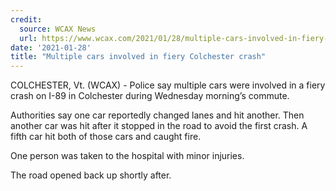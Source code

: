 ```yaml
---
credit:
  source: WCAX News
  url: https://www.wcax.com/2021/01/28/multiple-cars-involved-in-fiery-colchester-crash/
date: '2021-01-28'
title: "Multiple cars involved in fiery Colchester crash"
---
```

COLCHESTER, Vt. (WCAX) - Police say multiple cars were involved in a fiery crash on I-89 in Colchester during Wednesday morning’s commute.

Authorities say one car reportedly changed lanes and hit another. Then another car was hit after it stopped in the road to avoid the first crash. A fifth car hit both of those cars and caught fire.

One person was taken to the hospital with minor injuries.

The road opened back up shortly after.
